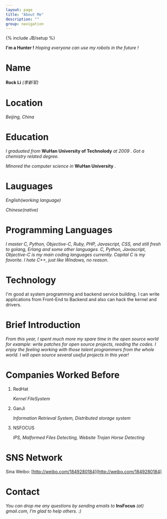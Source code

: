```yaml
---
layout: page
title: "About Me"
description: ""
group: navigation
---
```

{% include JB/setup %}

**I'm a Hunter !** *Hoping everyone can use my robots in the future !*

**Name**
===
**Rock Li** *(李新军)*

**Location**
===
*Beijing, China*

**Education**
===
*I graduated from* **WuHan University of Technolody** *at 2009 .* *Got a chemistry related degree.*

*Minored the computer science in* **WuHan University** *.*

**Lauguages**
===
*English(working language)*

*Chinese(native)*

**Programming Languages**
===
*I master C, Python, Objective-C, Ruby, PHP, Javascript, CSS, and still fresh to golang, Erlang and some other languages.*
*C, Python, Javascript, Objective-C is my main coding languages currently. Capital C is my favorite. I hate C++, just like Windows, no reason.*

**Technology**
===
I'm good at system programming and backend service building. I can write applications from Front-End to Backend and also can hack the kernel and drivers.

**Brief Introduction**
===
*From this year, I spent much more my spare time in the open source world for example: write patches for open source projects, reading the codes. I enjoy the feeling working with those talent programmers from the whole world. I will open source several useful projects in this year!*

**Companies Worked Before**
===
1. RedHat

   *Kernel FileSystem*
   
2. GanJi 

   *Information Retrieval System, Distributed storage system*
   
3. NSFOCUS

   *IPS, Malformed Files Detecting, Website Trojan Horse Detecting*

**SNS Network**
===

Sina Weibo: [http://weibo.com/1849280184](http://weibo.com/1849280184)


**Contact**
===
*You can drop me any questions by sending emails to* **InsFocus** *(at) gmail.com, I'm glad to help others. :)*



